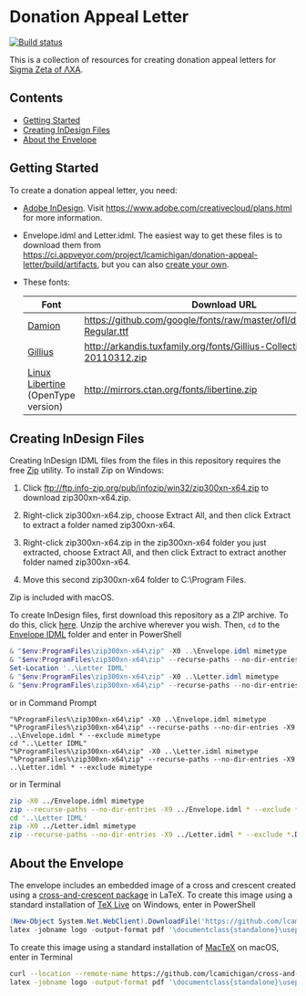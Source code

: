 # Donation Appeal Letter

[![Build status](https://ci.appveyor.com/api/projects/status/njbi2ne90pj81idb?svg=true)](https://ci.appveyor.com/project/lcamichigan/donation-appeal-letter)

This is a collection of resources for creating donation appeal letters for
[Sigma Zeta of ΛΧΑ](http://lcamichigan.com).

## Contents

* [Getting Started](#getting-started)
* [Creating InDesign Files](#creating-indesign-files)
* [About the Envelope](#about-the-envelope)

## Getting Started

To create a donation appeal letter, you need:

* [Adobe InDesign](https://www.adobe.com/products/indesign.html). Visit
  https://www.adobe.com/creativecloud/plans.html for more information.

* Envelope.idml and Letter.idml. The easiest way to get these files is to
  download them from
  https://ci.appveyor.com/project/lcamichigan/donation-appeal-letter/build/artifacts,
  but you can also [create your own](#creating-indesign-files).

* These fonts:

  | Font                                                                     | Download URL                                                             |
  |--------------------------------------------------------------------------|--------------------------------------------------------------------------|
  | [Damion](https://fonts.google.com/specimen/Damion)                       | https://github.com/google/fonts/raw/master/ofl/damion/Damion-Regular.ttf |
  | [Gillius](http://arkandis.tuxfamily.org/adffonts.html)                   | http://arkandis.tuxfamily.org/fonts/Gillius-Collection-20110312.zip      |
  | [Linux Libertine](http://www.linuxlibertine.org) (OpenType version)      | http://mirrors.ctan.org/fonts/libertine.zip                              |

## Creating InDesign Files

Creating InDesign IDML files from the files in this repository requires the free
[Zip](http://www.info-zip.org/Zip.html) utility. To install Zip on Windows:

1. Click ftp://ftp.info-zip.org/pub/infozip/win32/zip300xn-x64.zip to download
   zip300xn-x64.zip.

2. Right-click zip300xn-x64.zip, choose Extract All, and then click Extract to
   extract a folder named zip300xn-x64.

3. Right-click zip300xn-x64.zip in the zip300xn-x64 folder you just extracted,
   choose Extract All, and then click Extract to extract another folder named
   zip300xn-x64.

4. Move this second zip300xn-x64 folder to C:\Program Files.

Zip is included with macOS.

To create InDesign files, first download this repository as a ZIP archive. To do
this, click
[here](https://github.com/lcamichigan/donation-appeal-letter/archive/master.zip).
Unzip the archive wherever you wish. Then, `cd` to the
[Envelope IDML](Envelope%20IDML) folder and enter in PowerShell

```powershell
& "$env:ProgramFiles\zip300xn-x64\zip" -X0 ..\Envelope.idml mimetype
& "$env:ProgramFiles\zip300xn-x64\zip" --recurse-paths --no-dir-entries -X9 ..\Envelope.idml * --exclude mimetype
Set-Location '..\Letter IDML'
& "$env:ProgramFiles\zip300xn-x64\zip" -X0 ..\Letter.idml mimetype
& "$env:ProgramFiles\zip300xn-x64\zip" --recurse-paths --no-dir-entries -X9 ..\Letter.idml * --exclude mimetype
```

or in Command Prompt

```batch
"%ProgramFiles%\zip300xn-x64\zip" -X0 ..\Envelope.idml mimetype
"%ProgramFiles%\zip300xn-x64\zip" --recurse-paths --no-dir-entries -X9 ..\Envelope.idml * --exclude mimetype
cd "..\Letter IDML"
"%ProgramFiles%\zip300xn-x64\zip" -X0 ..\Letter.idml mimetype
"%ProgramFiles%\zip300xn-x64\zip" --recurse-paths --no-dir-entries -X9 ..\Letter.idml * --exclude mimetype
```

or in Terminal

```sh
zip -X0 ../Envelope.idml mimetype
zip --recurse-paths --no-dir-entries -X9 ../Envelope.idml * --exclude *.DS_Store mimetype
cd '..\Letter IDML'
zip -X0 ../Letter.idml mimetype
zip --recurse-paths --no-dir-entries -X9 ../Letter.idml * --exclude *.DS_Store mimetype
```

## About the Envelope

The envelope includes an embedded image of a cross and crescent created using a
[cross-and-crescent package](https://github.com/lcamichigan/cross-and-crescent)
in LaTeX. To create this image using a standard installation of
[TeX Live](https://www.tug.org/texlive/) on Windows, enter in PowerShell

```powershell
(New-Object System.Net.WebClient).DownloadFile('https://github.com/lcamichigan/cross-and-crescent/releases/download/v1.4/cross-and-crescent.sty', [System.IO.Path]::Combine((Get-Location), 'cross-and-crescent.sty'))
latex -jobname logo -output-format pdf '\documentclass{standalone}\usepackage{cross-and-crescent}\begin{document}\begin{tikzpicture}[scale=45bp/8cm]\crossAndCrescentSetMacros\draw[line width=0.5bp]\crossAndCrescentPath\end{tikzpicture}\end{document}'
```

To create this image using a standard installation of
[MacTeX](https://www.tug.org/mactex/) on macOS, enter in Terminal

```sh
curl --location --remote-name https://github.com/lcamichigan/cross-and-crescent/releases/download/v1.4/cross-and-crescent.sty
latex -jobname logo -output-format pdf '\documentclass{standalone}\usepackage{cross-and-crescent}\begin{document}\begin{tikzpicture}[scale=45bp/8cm]\crossAndCrescentSetMacros\draw[line width=0.5bp]\crossAndCrescentPath\end{tikzpicture}\end{document}'
```
